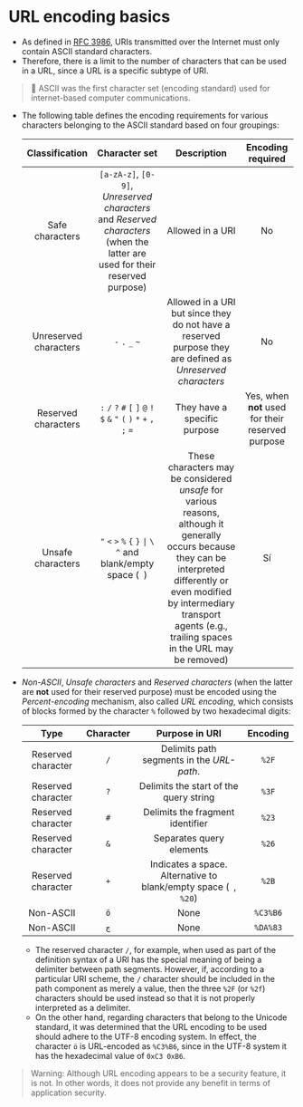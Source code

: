 # URL encoding basics

* As defined in [RFC 3986][1], URIs transmitted over the Internet must only contain ASCII standard characters.
* Therefore, there is a limit to the number of characters that can be used in a URL, since a URL is a specific subtype of URI.

> :older_man: ASCII was the first character set (encoding standard) used for internet-based computer communications.

* The following table defines the encoding requirements for various characters belonging to the ASCII standard based on four groupings:

  |Classification|Character set|Description|Encoding required|
  |:--:|:--:|:--:|:--:|
  |Safe characters|`[a-zA-z]`, `[0-9]`, *Unreserved characters* and *Reserved characters* (when the latter are used for their reserved purpose)|Allowed in a URI|No|
  |Unreserved characters|`-` `.` `_` `~`|Allowed in a URI but since they do not have a reserved purpose they are defined as *Unreserved characters*|No|
  |Reserved characters|`:` `/` `?` `#` `[` `]` `@` `!` `$` `&` `"` `(` `)` `*` `+` `,` `;` `=`|They have a specific purpose|Yes, when **not** used for their reserved purpose|
  |Unsafe characters|`"` `<` `>` `%` `{` `}` `\|` `\` `^` and blank/empty space (` `)|These characters may be considered *unsafe* for various reasons, although it generally occurs because they can be interpreted differently or even modified by intermediary transport agents (e.g., trailing spaces in the URL may be removed)|Sí|

* *Non-ASCII*, *Unsafe characters* and *Reserved characters* (when the latter are **not** used for their reserved purpose) must be encoded using the *Percent-encoding* mechanism, also called *URL encoding*, which consists of blocks formed by the character `%` followed by two hexadecimal digits:

  |Type|Character|Purpose in URI|Encoding|
  |:--:|:--:|:--:|:--:|
  |Reserved character|`/`|Delimits path segments in the *URL-path*.|`%2F`|
  |Reserved character|`?`|Delimits the start of the query string|`%3F`|
  |Reserved character|`#`|Delimits the fragment identifier|`%23`|
  |Reserved character|`&`|Separates query elements|`%26`|
  |Reserved character|`+`|Indicates a space. Alternative to blank/empty space (` `, `%20`)|`%2B`|
  |Non-ASCII|`ö`|None|`%C3%B6`|
  |Non-ASCII|`ڃ`|None|`%DA%83`|

  * The reserved character `/`, for example, when used as part of the definition syntax of a URI has the special meaning of being a delimiter between path segments. However, if, according to a particular URI scheme, the `/` character should be included in the path component as merely a value, then the three `%2F` (or `%2f`) characters should be used instead so that it is not properly interpreted as a delimiter.
  * On the other hand, regarding characters that belong to the Unicode standard, it was determined that the URL encoding to be used should adhere to the UTF-8 encoding system. In effect, the character `ö` is URL-encoded as `%C3%B6`, since in the UTF-8 system it has the hexadecimal value of `0xC3 0xB6`.

> Warning: Although URL encoding appears to be a security feature, it is not. In other words, it does not provide any benefit in terms of application security.

[1]: https://datatracker.ietf.org/doc/html/rfc3986
